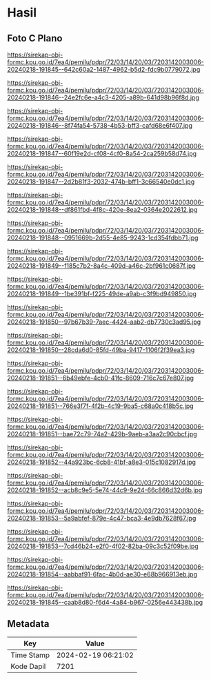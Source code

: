 # Hasil

## Foto C Plano

https://sirekap-obj-formc.kpu.go.id/7ea4/pemilu/pdpr/72/03/14/20/03/7203142003006-20240218-191845--642c60a2-1487-4962-b5d2-fdc9b0779072.jpg

https://sirekap-obj-formc.kpu.go.id/7ea4/pemilu/pdpr/72/03/14/20/03/7203142003006-20240218-191846--24e2fc6e-a4c3-4205-a89b-641d98b96f8d.jpg

https://sirekap-obj-formc.kpu.go.id/7ea4/pemilu/pdpr/72/03/14/20/03/7203142003006-20240218-191846--8f74fa54-5738-4b53-bff3-cafd68e6f407.jpg

https://sirekap-obj-formc.kpu.go.id/7ea4/pemilu/pdpr/72/03/14/20/03/7203142003006-20240218-191847--60f19e2d-cf08-4cf0-8a54-2ca259b58d74.jpg

https://sirekap-obj-formc.kpu.go.id/7ea4/pemilu/pdpr/72/03/14/20/03/7203142003006-20240218-191847--2d2b81f3-2032-474b-bff1-3c66540e0dc1.jpg

https://sirekap-obj-formc.kpu.go.id/7ea4/pemilu/pdpr/72/03/14/20/03/7203142003006-20240218-191848--df861fbd-4f8c-420e-8ea2-0364e2022612.jpg

https://sirekap-obj-formc.kpu.go.id/7ea4/pemilu/pdpr/72/03/14/20/03/7203142003006-20240218-191848--0951669b-2d55-4e85-9243-1cd354fdbb71.jpg

https://sirekap-obj-formc.kpu.go.id/7ea4/pemilu/pdpr/72/03/14/20/03/7203142003006-20240218-191849--f185c7b2-8a4c-409d-a46c-2bf961c0687f.jpg

https://sirekap-obj-formc.kpu.go.id/7ea4/pemilu/pdpr/72/03/14/20/03/7203142003006-20240218-191849--1be391bf-f225-49de-a9ab-c3f9bd949850.jpg

https://sirekap-obj-formc.kpu.go.id/7ea4/pemilu/pdpr/72/03/14/20/03/7203142003006-20240218-191850--97b67b39-7aec-4424-aab2-db7730c3ad95.jpg

https://sirekap-obj-formc.kpu.go.id/7ea4/pemilu/pdpr/72/03/14/20/03/7203142003006-20240218-191850--28cda6d0-85fd-49ba-9417-1106f2f39ea3.jpg

https://sirekap-obj-formc.kpu.go.id/7ea4/pemilu/pdpr/72/03/14/20/03/7203142003006-20240218-191851--6b49ebfe-4cb0-41fc-8609-716c7c67e807.jpg

https://sirekap-obj-formc.kpu.go.id/7ea4/pemilu/pdpr/72/03/14/20/03/7203142003006-20240218-191851--766e3f7f-4f2b-4c19-9ba5-c68a0c418b5c.jpg

https://sirekap-obj-formc.kpu.go.id/7ea4/pemilu/pdpr/72/03/14/20/03/7203142003006-20240218-191851--bae72c79-74a2-429b-9aeb-a3aa2c90cbcf.jpg

https://sirekap-obj-formc.kpu.go.id/7ea4/pemilu/pdpr/72/03/14/20/03/7203142003006-20240218-191852--44a923bc-6cb8-41bf-a8e3-015c1082917d.jpg

https://sirekap-obj-formc.kpu.go.id/7ea4/pemilu/pdpr/72/03/14/20/03/7203142003006-20240218-191852--acb8c9e5-5e74-44c9-9e24-66c866d32d6b.jpg

https://sirekap-obj-formc.kpu.go.id/7ea4/pemilu/pdpr/72/03/14/20/03/7203142003006-20240218-191853--5a9abfef-879e-4c47-bca3-4e9db7628f67.jpg

https://sirekap-obj-formc.kpu.go.id/7ea4/pemilu/pdpr/72/03/14/20/03/7203142003006-20240218-191853--7cd46b24-e2f0-4f02-82ba-09c3c52f09be.jpg

https://sirekap-obj-formc.kpu.go.id/7ea4/pemilu/pdpr/72/03/14/20/03/7203142003006-20240218-191854--aabbaf91-6fac-4b0d-ae30-e68b966913eb.jpg

https://sirekap-obj-formc.kpu.go.id/7ea4/pemilu/pdpr/72/03/14/20/03/7203142003006-20240218-191845--caab8d80-f6d4-4a84-b967-0256e443438b.jpg


## Metadata

| Key        | Value               |
| ---------- | ------------------- |
| Time Stamp | 2024-02-19 06:21:02 |
| Kode Dapil | 7201                |



